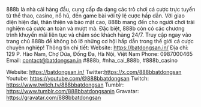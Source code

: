 888b là nhà cái hàng đầu, cung cấp đa dạng các trò chơi cá cược trực tuyến từ thể thao, casino, nổ hũ, đến game bài với tỷ lệ cược hấp dẫn. Với giao diện hiện đại, thân thiện và bảo mật cao, 888b mang đến cho người chơi trải nghiệm cá cược an toàn và mượt mà. Đặc biệt, 888b còn có các chương trình khuyến mãi liên tục và chăm sóc khách hàng 24/7. Truy cập ngay vào trang chủ 888b để không bỏ lỡ những cơ hội hấp dẫn trong thế giới cá cược chuyên nghiệp!
Thông tin chi tiết:
Website: https://batdongsan.in/
Địa chỉ: 129 P. Hào Nam, Chợ Dừa, Đống Đa, Hà Nội, Việt Nam
Phone: 0987000465
Email: contact@batdongsan.in
#888b, #nha_cai_888b, #888b_casino


Website: https://batdongsan.in/
Twitter:https://x.com/888bbatdongsan
Youtube: https://youtube.com/@888bbatdongsan
Twitch: https://www.twitch.tv/888bbatdongsan
Tumblr: https://www.tumblr.com/888bbatdongsanin
Gravatar: https://gravatar.com/888bbatdongsan
